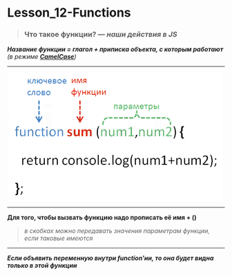 # Lesson_12-Functions

> ### Что такое функции? — _наши действия в JS_

_**Название функции = глагол + приписка объекта, с которым работают** (в режиме [**CamelCase**](https://ru.wikipedia.org/wiki/CamelCase))_

<hr>

<img src = 'img/function-options.png' align = 'center'>

<hr>

**Для того, чтобы вызвать функцию надо прописать её имя + ()** 
> _в скобках можно передавать значения параметрам функции, если таковые имеются_

<hr>

_**Если объявить переменную внутри function'ии, то она будет видна только в этой функции**_

